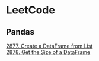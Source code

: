 # LeetCode

## Pandas
[2877. Create a DataFrame from List](https://github.com/ThomasLiuuu/LeetCode/tree/master/Pandas/2877.%20Create%20a%20DataFrame%20from%20List)  
[2878. Get the Size of a DataFrame](https://leetcode.com/problems/get-the-size-of-a-dataframe/description/?envType=study-plan-v2&envId=introduction-to-pandas&lang=pythondata)